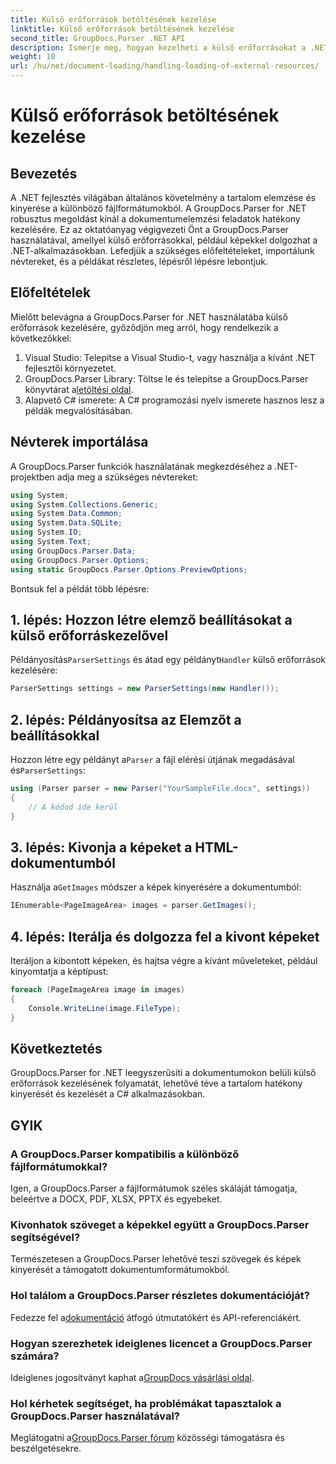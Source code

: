 ```yaml
---
title: Külső erőforrások betöltésének kezelése
linktitle: Külső erőforrások betöltésének kezelése
second_title: GroupDocs.Parser .NET API
description: Ismerje meg, hogyan kezelheti a külső erőforrásokat a .NET-ben a GroupDocs.Parser segítségével a hatékony dokumentumelemzés és -kinyerés érdekében.
weight: 10
url: /hu/net/document-loading/handling-loading-of-external-resources/
---
```


# Külső erőforrások betöltésének kezelése

## Bevezetés
A .NET fejlesztés világában általános követelmény a tartalom elemzése és kinyerése a különböző fájlformátumokból. A GroupDocs.Parser for .NET robusztus megoldást kínál a dokumentumelemzési feladatok hatékony kezelésére. Ez az oktatóanyag végigvezeti Önt a GroupDocs.Parser használatával, amellyel külső erőforrásokkal, például képekkel dolgozhat a .NET-alkalmazásokban. Lefedjük a szükséges előfeltételeket, importálunk névtereket, és a példákat részletes, lépésről lépésre lebontjuk.
## Előfeltételek
Mielőtt belevágna a GroupDocs.Parser for .NET használatába külső erőforrások kezelésére, győződjön meg arról, hogy rendelkezik a következőkkel:
1. Visual Studio: Telepítse a Visual Studio-t, vagy használja a kívánt .NET fejlesztői környezetet.
2. GroupDocs.Parser Library: Töltse le és telepítse a GroupDocs.Parser könyvtárat a[letöltési oldal](https://releases.groupdocs.com/parser/net/).
3. Alapvető C# ismerete: A C# programozási nyelv ismerete hasznos lesz a példák megvalósításában.

## Névterek importálása
A GroupDocs.Parser funkciók használatának megkezdéséhez a .NET-projektben adja meg a szükséges névtereket:
```csharp
using System;
using System.Collections.Generic;
using System.Data.Common;
using System.Data.SQLite;
using System.IO;
using System.Text;
using GroupDocs.Parser.Data;
using GroupDocs.Parser.Options;
using static GroupDocs.Parser.Options.PreviewOptions;
```

Bontsuk fel a példát több lépésre:
## 1. lépés: Hozzon létre elemző beállításokat a külső erőforráskezelővel
 Példányosítás`ParserSettings` és átad egy példányt`Handler` külső erőforrások kezelésére:
```csharp
ParserSettings settings = new ParserSettings(new Handler());
```
## 2. lépés: Példányosítsa az Elemzőt a beállításokkal
 Hozzon létre egy példányt a`Parser` a fájl elérési útjának megadásával és`ParserSettings`:
```csharp
using (Parser parser = new Parser("YourSampleFile.docx", settings))
{
    // A kódod ide kerül
}
```
## 3. lépés: Kivonja a képeket a HTML-dokumentumból
 Használja a`GetImages` módszer a képek kinyerésére a dokumentumból:
```csharp
IEnumerable<PageImageArea> images = parser.GetImages();
```
## 4. lépés: Iterálja és dolgozza fel a kivont képeket
Iteráljon a kibontott képeken, és hajtsa végre a kívánt műveleteket, például kinyomtatja a képtípust:
```csharp
foreach (PageImageArea image in images)
{
    Console.WriteLine(image.FileType);
}
```

## Következtetés
GroupDocs.Parser for .NET leegyszerűsíti a dokumentumokon belüli külső erőforrások kezelésének folyamatát, lehetővé téve a tartalom hatékony kinyerését és kezelését a C# alkalmazásokban.

## GYIK
### A GroupDocs.Parser kompatibilis a különböző fájlformátumokkal?
Igen, a GroupDocs.Parser a fájlformátumok széles skáláját támogatja, beleértve a DOCX, PDF, XLSX, PPTX és egyebeket.
### Kivonhatok szöveget a képekkel együtt a GroupDocs.Parser segítségével?
Természetesen a GroupDocs.Parser lehetővé teszi szövegek és képek kinyerését a támogatott dokumentumformátumokból.
### Hol találom a GroupDocs.Parser részletes dokumentációját?
 Fedezze fel a[dokumentáció](https://tutorials.groupdocs.com/parser/net/) átfogó útmutatókért és API-referenciákért.
### Hogyan szerezhetek ideiglenes licencet a GroupDocs.Parser számára?
 Ideiglenes jogosítványt kaphat a[GroupDocs vásárlási oldal](https://purchase.groupdocs.com/temporary-license/).
### Hol kérhetek segítséget, ha problémákat tapasztalok a GroupDocs.Parser használatával?
 Meglátogatni a[GroupDocs.Parser fórum](https://forum.groupdocs.com/c/parser/17) közösségi támogatásra és beszélgetésekre.